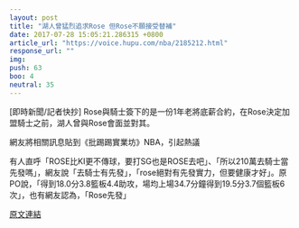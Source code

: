 ```yaml
---
layout: post
title: "湖人曾猛烈追求Rose 但Rose不願接受替補"
date: 2017-07-28 15:05:21.286315 +0800
article_url: "https://voice.hupu.com/nba/2185212.html"
response_url: ""
img: 
push: 63
boo: 4
neutral: 35
---
```


[即時新聞/記者快抄] Rose與騎士簽下的是一份1年老將底薪合約，在Rose決定加盟騎士之前，湖人曾與Rose會面並對其。

網友將相關訊息貼到《批踢踢實業坊》NBA，引起熱議

有人直呼「ROSE比KI更不傳球，要打SG也是ROSE去吧」、「所以210萬去騎士當先發嗎」，網友說「去騎士有先發」，「rose絕對有先發實力，但要健康才好」。原PO說，「得到18.0分3.8籃板4.4助攻，場均上場34.7分鐘得到19.5分3.7個籃板6次」，也有網友認為，「Rose先發」

<a href = "https://www.ptt.cc/bbs/NBA/M.1501033319.A.1C5.html">原文連結</a>

